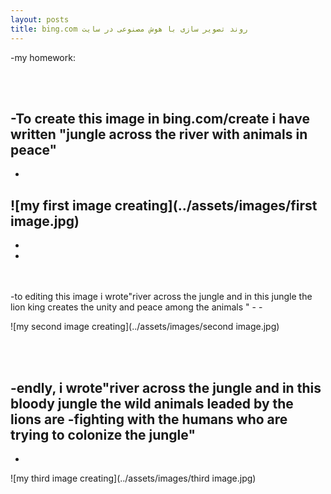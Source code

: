 ```yaml
---
layout: posts
title: bing.com روند تصویر سازی با هوش مصنوعی در سایت   
---
```


-my homework:
 

<br>
<br>

-To create this image in bing.com/create i have written "jungle across the river with animals in peace"
-
-


![my first image creating](../assets/images/first image.jpg)
-
-
-
<br>
<br>
-to editing this image i wrote"river across the jungle and in this jungle the lion king creates the unity and peace among the animals "
-
-

![my second image creating](../assets/images/second image.jpg)

<br>
<br>

-endly, i wrote"river across the jungle and in this  bloody jungle the wild animals leaded by the lions are -fighting with the humans who are trying to  colonize the jungle"
-
-
![my third image creating](../assets/images/third image.jpg)




 